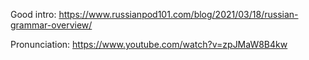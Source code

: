 Good intro: https://www.russianpod101.com/blog/2021/03/18/russian-grammar-overview/

Pronunciation: https://www.youtube.com/watch?v=zpJMaW8B4kw
